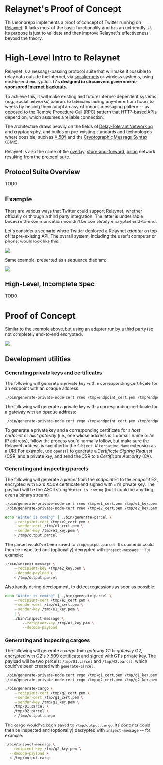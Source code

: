 # Relaynet's Proof of Concept

This monorepo implements a proof of concept of Twitter running on [Relaynet](https://relaynet.link). It lacks  most of the basic functionality and has an unfriendly UI. Its purpose is just to validate and then improve Relaynet's effectiveness beyond the theory.

# High-Level Intro to Relaynet

Relaynet is a message-passing protocol suite that will make it possible to relay data outside the Internet, via [sneakernets](https://en.wikipedia.org/wiki/Sneakernet) or wireless systems, using end-to-end encryption. **It's designed to circumvent government-sponsored [Internet blackouts](https://www.accessnow.org/keepiton/).**

To achieve this, it will make existing and future Internet-dependent systems (e.g., social networks) tolerant to latencies lasting anywhere from hours to weeks by helping them adopt an asynchronous messaging pattern -- as opposed to the Remote Procedure Call (RPC) pattern that HTTP-based APIs depend on, which assumes a reliable connection.

The architecture draws heavily on the fields of [Delay-Tolerant Networking](https://en.wikipedia.org/wiki/Delay-tolerant_networking) and cryptography, and builds on pre-existing standards and technologies where possible, such as [X.509](https://en.wikipedia.org/wiki/X.509) and the [Cryptographic Message Syntax (CMS)](https://en.wikipedia.org/wiki/Cryptographic_Message_Syntax).

Relaynet is also the name of the [overlay](https://en.wikipedia.org/wiki/Overlay_network), [store-and-forward](https://en.wikipedia.org/wiki/Store_and_forward), [onion](https://en.wikipedia.org/wiki/Onion_routing) network resulting from the protocol suite.

## Protocol Suite Overview

TODO

## Example

There are various ways that Twitter could support Relaynet, whether officially or through a third party integration. The latter is undesirable because the communication wouldn't be completely encrypted end-to-end.

Let's consider a scenario where Twitter deployed a Relaynet _adapter_ on top of its pre-existing API. The overall system, including the user's computer or phone, would look like this:

![](diagrams/relaynet-twitter-level1.png)

Same example, presented as a sequence diagram:

![](diagrams/twitter-sequence.png)

## High-Level, Incomplete Spec

TODO

# Proof of Concept

Similar to the example above, but using an adapter run by a third party (so not completely end-to-end encrypted).

![](diagrams/relaynet-twitter-level3.png)

## Development utilities

### Generating private keys and certificates

The following will generate a private key with a corresponding certificate for an endpoint with an opaque address:

```bash
./bin/generate-private-node-cert rneo /tmp/endpoint_cert.pem /tmp/endpoint_key.pem
```

The following will generate a private key with a corresponding certificate for a gateway with an opaque address:

```bash
./bin/generate-private-node-cert rngo /tmp/endpoint_cert.pem /tmp/endpoint_key.pem
```

To generate a private key and a corresponding certificate for a _host endpoint_ or _host gateway_ (i.e., one whose address is a domain name or an IP address), follow the process you'd normally follow, but make sure the Relaynet address is specified in the `Subject Alternative Name` extension as a URI. For example, use `openssl` to generate a _Certificate Signing Request_ (CSR) and a private key, and send the CSR to a _Certificate Authority_ (CA).

### Generating and inspecting parcels

The following will generate a _parcel_ from the _endpoint_ E1 to the _endpoint_ E2, encrypted with E2's X.509 certificate and signed with E1's private key. The payload will be the ASCII string `Winter is coming` (but it could be anything, even a binary stream).

```bash
./bin/generate-private-node-cert rneo /tmp/e1_cert.pem /tmp/e1_key.pem
./bin/generate-private-node-cert rneo /tmp/e2_cert.pem /tmp/e2_key.pem

echo "Winter is coming" | ./bin/generate-parcel \
    --recipient-cert /tmp/e2_cert.pem \
    --sender-cert /tmp/e1_cert.pem \
    --sender-key /tmp/e1_key.pem \
    > /tmp/output.parcel
```

The parcel would've been saved to `/tmp/output.parcel`. Its contents could then be inspected and (optionally) decrypted with `inspect-message` -- for example:

```bash
./bin/inspect-message \
    --recipient-key /tmp/e2_key.pem \
    --decode-payload \
    < /tmp/output.parcel
```

Also handy during development, to detect regressions as soon as possible:

```bash
echo "Winter is coming" | ./bin/generate-parcel \
    --recipient-cert /tmp/e2_cert.pem \
    --sender-cert /tmp/e1_cert.pem \
    --sender-key /tmp/e1_key.pem \
    | \
    ./bin/inspect-message \
        --recipient-key /tmp/e2_key.pem \
        --decode-payload
```

### Generating and inspecting cargoes

The following will generate a _cargo_ from _gateway_ G1 to _gateway_ G2, encrypted with G2's X.509 certificate and signed with G1's private key. The payload will be two parcels: `/tmp/01.parcel` and `/tmp/02.parcel`, which could've been created with `generate-parcel`.

```bash
./bin/generate-private-node-cert rngo /tmp/g1_cert.pem /tmp/g1_key.pem
./bin/generate-private-node-cert rngo /tmp/g2_cert.pem /tmp/g2_key.pem

./bin/generate-cargo \
    --recipient-cert /tmp/g2_cert.pem \
    --sender-cert /tmp/g1_cert.pem \
    --sender-key /tmp/g1_key.pem \
    /tmp/01.parcel \
    /tmp/02.parcel \
    > /tmp/output.cargo
```

The cargo would've been saved to `/tmp/output.cargo`. Its contents could then be inspected and (optionally) decrypted with `inspect-message` -- for example:

```bash
./bin/inspect-message \
  --recipient-key /tmp/g2_key.pem \
  --decode-payload \
  < /tmp/output.cargo
```
